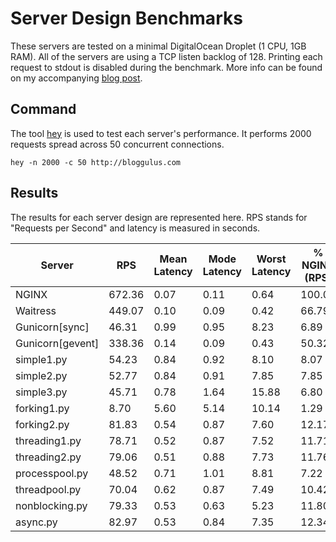 # Server Design Benchmarks
These servers are tested on a minimal DigitalOcean Droplet (1 CPU, 1GB RAM).
All of the servers are using a TCP listen backlog of 128.
Printing each request to stdout is disabled during the benchmark.
More info can be found on my accompanying [blog post](https://shallowbrooksoftware.com/posts/designing-python-web-servers/).

## Command
The tool [hey](https://github.com/rakyll/hey) is used to test each server's performance.
It performs 2000 requests spread across 50 concurrent connections.
```
hey -n 2000 -c 50 http://bloggulus.com
```

## Results
The results for each server design are represented here.
RPS stands for "Requests per Second" and latency is measured in seconds.

| Server | RPS | Mean Latency | Mode Latency | Worst Latency | % NGINX (RPS) |
| --- | --- | --- | --- | --- | --- |
| NGINX | 672.36 | 0.07 | 0.11 | 0.64 | 100.00 |
| Waitress | 449.07 | 0.10 | 0.09 | 0.42 | 66.79 |
| Gunicorn[sync] | 46.31 | 0.99 | 0.95 | 8.23 | 6.89 |
| Gunicorn[gevent] | 338.36 | 0.14 | 0.09 | 0.43 | 50.32 |
| simple1.py | 54.23 | 0.84 | 0.92 | 8.10 | 8.07 |
| simple2.py | 52.77 | 0.84 | 0.91 | 7.85 | 7.85 |
| simple3.py | 45.71 | 0.78 | 1.64 | 15.88 | 6.80 |
| forking1.py | 8.70 | 5.60 | 5.14 | 10.14 | 1.29 |
| forking2.py | 81.83 | 0.54 | 0.87 | 7.60 | 12.17 |
| threading1.py | 78.71 | 0.52 | 0.87 | 7.52 | 11.71 |
| threading2.py | 79.06 | 0.51 | 0.88 | 7.73 | 11.76 |
| processpool.py | 48.52 | 0.71 | 1.01 | 8.81 | 7.22 |
| threadpool.py | 70.04 | 0.62 | 0.87 | 7.49 | 10.42 |
| nonblocking.py | 79.33 | 0.53 | 0.63 | 5.23 | 11.80 |
| async.py | 82.97 | 0.53 | 0.84 | 7.35 | 12.34 |
